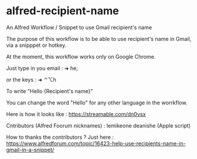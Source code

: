 # alfred-recipient-name
An Alfred Workflow / Snippet to use Gmail recipient's name

The purpose of this workflow is to be able to use recipient's name in Gmail, via a snipppet or hotkey. 

At the moment, this workflow works only on Google Chrome. 

Just type in you email : 
➜ he;

or the keys : 
➜ ⌃⌥h

To write "Hello {Recipient's name}"

You can change the word "Hello" for any other language in the worrkflow. 

Here is how it looks like : https://streamable.com/dn0vsx

Cntributors (Alfred Foorum nicknames) : 
lemikeone
deanishe (Apple script)

How to thanks the contributors ? Just here : https://www.alfredforum.com/topic/16423-help-use-recipients-name-in-gmail-in-a-snippet/
